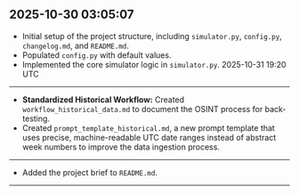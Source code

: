 2025-10-30 03:05:07
-------------------

*   Initial setup of the project structure, including `simulator.py`, `config.py`, `changelog.md`, and `README.md`.
*   Populated `config.py` with default values.
*   Implemented the core simulator logic in `simulator.py`.
2025-10-31 19:20 UTC
-------------------

*   **Standardized Historical Workflow:** Created `workflow_historical_data.md` to document the OSINT process for back-testing.
*   Created `prompt_template_historical.md`, a new prompt template that uses precise, machine-readable UTC date ranges instead of abstract week numbers to improve the data ingestion process.

***

*   Added the project brief to `README.md`.

***
